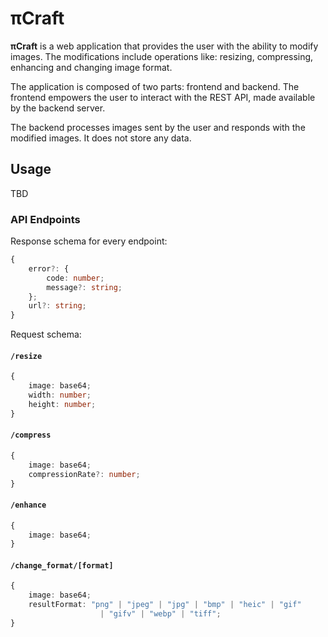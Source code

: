 # πCraft

**πCraft** is a web application that provides the user with the ability to modify images. The modifications include operations like: resizing, compressing, enhancing and changing image format.

The application is composed of two parts: frontend and backend. The frontend empowers the user to interact with the REST API, made available by the backend server.

The backend processes images sent by the user and responds with the modified images. It does not store any data.

## Usage

TBD

### API Endpoints

Response schema for every endpoint:

```ts
{
    error?: {
        code: number;
        message?: string;
    };
    url?: string;
}
```

Request schema:

#### `/resize`

```ts
{
    image: base64;
    width: number;
    height: number;
}
```

#### `/compress`

```ts
{
    image: base64;
    compressionRate?: number;
}
```

#### `/enhance`

```ts
{
    image: base64;
}
```

#### `/change_format/[format]`

```ts
{
    image: base64;
    resultFormat: "png" | "jpeg" | "jpg" | "bmp" | "heic" | "gif"
                    | "gifv" | "webp" | "tiff";
}
```
